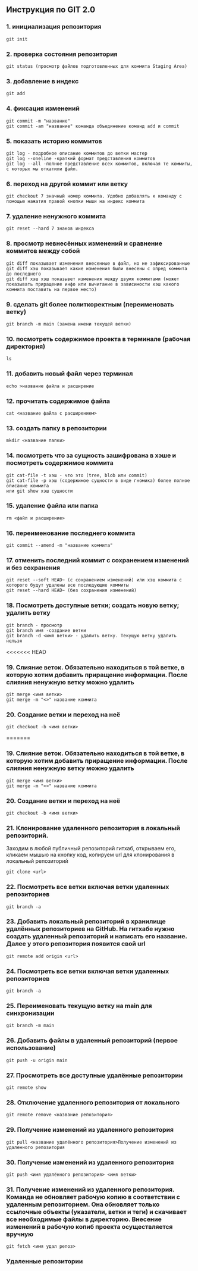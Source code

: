 ## Инструкция по GIT 2.0
### 1. инициализация репозитория
    git init
### 2. проверка состояния репозитория
    git status (просмотр файлов подготовленных для коммита Staging Area)
### 3. добавление в индекс
    git add 
### 4. фиксация изменений
    git commit -m "название"
    git commit -am "название" команда объединение команд add и commit
### 5. показать историю коммитов
    git log - подробное описание коммитов до ветки мастер
    git log --oneline -краткий формат представления коммитов
    git log --all -полное представление всех коммитов, включая те коммиты, с которых мы откатили файл.
### 6. переход на другой коммит или ветку
    git checkout 7 значный номер коммита. Удобно добавлять к команду с помощью нажатия правой кнопки мыши на индекс коммита
### 7. удаление ненужного коммита
    git reset --hard 7 знаков индекса
### 8. просмотр невнесённых изменений и сравнение коммитов между собой
    git diff показывает изменения внесенные в файл, но не зафиксированные
    git diff хэш показывает какие изменения были внесены c опред коммита до последнего
    git diff хэш хэш показывет изменения между двумя коммитами (может показывать приращение инфо или вычитание в зависимости хэш какого коммита поставить на первое место)
### 9. сделать git более политкоректным (переименовать ветку)
    git branch -m main (замена имени текущей ветки)
### 10. посмотреть содержимое проекта в терминале (рабочая директория)
    ls
### 11. добавить новый файл через терминал
    echo >название файла и расширение
### 12. прочитать содержимое файла
    cat <название файла с расширением>
### 13. создать папку в репозитории 
    mkdir <название папки> 
### 14. посмотреть что за сущность зашифрована в хэше и посмотреть содержимое коммита
    git cat-file -t хэш - что это (tree, blob или commit)
    git cat-file -p хэш (содержимое сущности в виде гномика) более полное описание коммита
    или git show хэш сущности
### 15. удаление файла или папка 
    rm <файл и расширение>
### 16. переименование последнего коммита
    git commit --amend -m "название коммита"
### 17. отменить последний коммит с сохранением изменений и без сохранения
    git reset --soft HEAD~ (с сохранением изменений) или хэш коммита с которого будут удалены все последующие коммиты
    git reset --hard HEAD~ (без сохранения изменений)
### 18. Посмотреть доступные ветки; создать новую ветку; удалить ветку
    git branch - просмотр
    git branch имя -создание ветки
    git branch -d <имя ветки> - удалить ветку. Текущую ветку удалить нельзя
<<<<<<< HEAD

### 19. Слияние веток. Обязательно находиться в той ветке, в которую хотим добавить приращение информации. После слияния ненужную ветку можно удалить
    git merge <имя ветки>
    git merge -m "<>" название коммита

### 20. Создание ветки и переход на неё
    git checkout -b <имя ветки>

=======
### 19. Слияние веток. Обязательно находиться в той ветке, в которую хотим добавить приращение информации. После слияния ненужную ветку можно удалить
    git merge <имя ветки>
    git merge -m "<>" название коммита
### 20. Создание ветки и переход на неё
    git checkout -b <имя ветки>

### 21. Клонирование удаленного репозитория в локальный репозиторий. 
Заходим в любой публичный репозиторий гитхаб, открываем его, кликаем мышью на кнопку код, копируем url для клонирования в локальный репозиторий

    git clone <url>

### 22. Посмотреть все ветки включая ветки удаленных репозиториев

    git branch -a

### 23. Добавить локальный репозиторий в хранилище удалённых репозиториев на GitHub. На гитхабе нужно создать удаленный репозиторий и написать его название. Далее у этого репозитория появится свой url
    git remote add origin <url>

### 24. Посмотреть все ветки включая ветки удаленных репозиториев

    git branch -a

### 25. Переименовать текущую ветку на main для синхронизации
    git branch -m main

### 26. Добавить файлы в удаленный репозиторий (первое использование)
    git push -u origin main

### 27. Просмотреть все доступные удалённые репозитории
    git remote show

### 28. Отключение удаленного репозитория от локального
    git remote remove <название репозитория>

### 29. Получение изменений из удаленного репозитория
    git pull <название удалённого репозитория>Получение изменений из удаленного репозитория

### 30. Получение изменений из удаленного репозитория

    git push <имя удалённого репозитория> <имя ветки>

### 31. Получение изменений из удаленного репозитория. Команда не обновляет рабочую копию в соответствии с удаленным репозиторием. Она обновляет только ссылочные объекты (указатели, ветки и теги) и скачивает все необходимые файлы в директорию. Внесение изменений в рабочую копиб проекта осуществляется вручную

    git fetch <имя удал репоз>

### Удаленные репозитории

